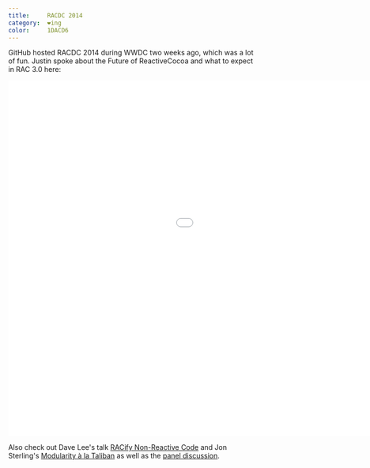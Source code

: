 ```yaml
---
title:     RACDC 2014
category:  ❤ing
color:     1DACD6
---
```


GitHub hosted RACDC 2014 during WWDC two weeks ago, which was a lot of fun.
Justin spoke about the Future of ReactiveCocoa and what to expect in RAC 3.0
here:

<div class="embed video vimeo" data-aspect-ratio="0.5625">
    <iframe src="//player.vimeo.com/video/98100163?byline=0&amp;color=1dacd6" width="1280" height="720" frameborder="0" title="The Future Of ReactiveCocoa by Justin Spahr-Summers • GitHub Reactive Cocoa Developer Conference" webkitallowfullscreen mozallowfullscreen allowfullscreen></iframe>
</div>

Also check out Dave Lee's talk [RACify Non-Reactive Code][dave] and Jon
Sterling's [Modularity à la Taliban](jon) as well as the [panel
discussion][panel].

[dave]: https://vimeo.com/album/2916562/video/98100161
[jon]: https://vimeo.com/album/2916562/video/98100160
[panel]: https://vimeo.com/album/2916562/video/98100162
